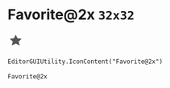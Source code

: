 # Favorite@2x `32x32`
<img src="/img/Favorite@2x.png" width=32 height=32>

``` CSharp
EditorGUIUtility.IconContent("Favorite@2x")
```
```
Favorite@2x
```

